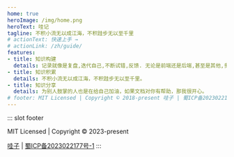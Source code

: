 ```yaml
---
home: true
heroImage: /img/home.png
heroText: 哇记
tagline: 不积小流无以成江海，不积跬步无以至千里
# actionText: 快速上手 →
# actionLink: /zh/guide/
features:
- title: 知识构建
  details: 记录就像是复盘,迭代自己,不断试错,反馈. 无论是前端还是后端,甚至是其他,多动手,多实践才是真理。
- title: 知识积累
  details: 不积小流无以成江海，不积跬步无以至千里。
- title: 知识分享
  details: 为别人鼓掌的人也是在给自己加油，如果文档对你有帮助，那我很开心。
# footer: MIT Licensed | Copyright © 2018-present 哇子 | 蜀ICP备2023022177号-1
---
```

::: slot footer
<p>MIT Licensed | Copyright © 2023-present</p> <a href="https://blog.wazicode.top" target="_blank">哇子</a> | <a href="https://beian.miit.gov.cn/" target="_blank">蜀ICP备2023022177号-1</a>
:::